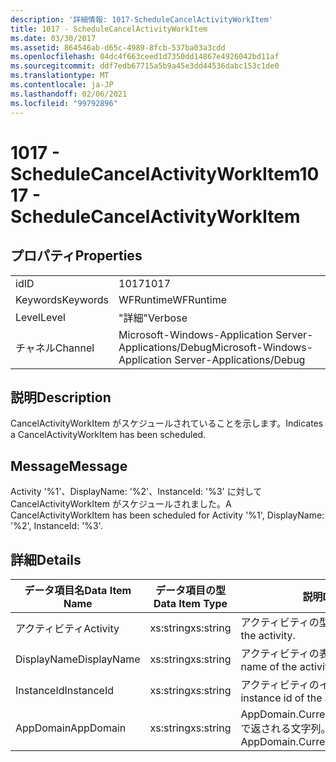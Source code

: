 ```yaml
---
description: '詳細情報: 1017-ScheduleCancelActivityWorkItem'
title: 1017 - ScheduleCancelActivityWorkItem
ms.date: 03/30/2017
ms.assetid: 864546ab-d65c-4989-8fcb-537ba03a3cdd
ms.openlocfilehash: 04dc4f663ceed1d7350dd14867e4926042bd11af
ms.sourcegitcommit: ddf7edb67715a5b9a45e3dd44536dabc153c1de0
ms.translationtype: MT
ms.contentlocale: ja-JP
ms.lasthandoff: 02/06/2021
ms.locfileid: "99792896"
---
```

# <a name="1017---schedulecancelactivityworkitem"></a><span data-ttu-id="64a9a-103">1017 - ScheduleCancelActivityWorkItem</span><span class="sxs-lookup"><span data-stu-id="64a9a-103">1017 - ScheduleCancelActivityWorkItem</span></span>

## <a name="properties"></a><span data-ttu-id="64a9a-104">プロパティ</span><span class="sxs-lookup"><span data-stu-id="64a9a-104">Properties</span></span>  
  
|||  
|-|-|  
|<span data-ttu-id="64a9a-105">id</span><span class="sxs-lookup"><span data-stu-id="64a9a-105">ID</span></span>|<span data-ttu-id="64a9a-106">1017</span><span class="sxs-lookup"><span data-stu-id="64a9a-106">1017</span></span>|  
|<span data-ttu-id="64a9a-107">Keywords</span><span class="sxs-lookup"><span data-stu-id="64a9a-107">Keywords</span></span>|<span data-ttu-id="64a9a-108">WFRuntime</span><span class="sxs-lookup"><span data-stu-id="64a9a-108">WFRuntime</span></span>|  
|<span data-ttu-id="64a9a-109">Level</span><span class="sxs-lookup"><span data-stu-id="64a9a-109">Level</span></span>|<span data-ttu-id="64a9a-110">"詳細"</span><span class="sxs-lookup"><span data-stu-id="64a9a-110">Verbose</span></span>|  
|<span data-ttu-id="64a9a-111">チャネル</span><span class="sxs-lookup"><span data-stu-id="64a9a-111">Channel</span></span>|<span data-ttu-id="64a9a-112">Microsoft-Windows-Application Server-Applications/Debug</span><span class="sxs-lookup"><span data-stu-id="64a9a-112">Microsoft-Windows-Application Server-Applications/Debug</span></span>|  
  
## <a name="description"></a><span data-ttu-id="64a9a-113">説明</span><span class="sxs-lookup"><span data-stu-id="64a9a-113">Description</span></span>  

 <span data-ttu-id="64a9a-114">CancelActivityWorkItem がスケジュールされていることを示します。</span><span class="sxs-lookup"><span data-stu-id="64a9a-114">Indicates a CancelActivityWorkItem has been scheduled.</span></span>  
  
## <a name="message"></a><span data-ttu-id="64a9a-115">Message</span><span class="sxs-lookup"><span data-stu-id="64a9a-115">Message</span></span>  

 <span data-ttu-id="64a9a-116">Activity '%1'、DisplayName: '%2'、InstanceId: '%3' に対して CancelActivityWorkItem がスケジュールされました。</span><span class="sxs-lookup"><span data-stu-id="64a9a-116">A CancelActivityWorkItem has been scheduled for Activity '%1', DisplayName: '%2', InstanceId: '%3'.</span></span>  
  
## <a name="details"></a><span data-ttu-id="64a9a-117">詳細</span><span class="sxs-lookup"><span data-stu-id="64a9a-117">Details</span></span>  
  
|<span data-ttu-id="64a9a-118">データ項目名</span><span class="sxs-lookup"><span data-stu-id="64a9a-118">Data Item Name</span></span>|<span data-ttu-id="64a9a-119">データ項目の型</span><span class="sxs-lookup"><span data-stu-id="64a9a-119">Data Item Type</span></span>|<span data-ttu-id="64a9a-120">説明</span><span class="sxs-lookup"><span data-stu-id="64a9a-120">Description</span></span>|  
|--------------------|--------------------|-----------------|  
|<span data-ttu-id="64a9a-121">アクティビティ</span><span class="sxs-lookup"><span data-stu-id="64a9a-121">Activity</span></span>|<span data-ttu-id="64a9a-122">xs:string</span><span class="sxs-lookup"><span data-stu-id="64a9a-122">xs:string</span></span>|<span data-ttu-id="64a9a-123">アクティビティの型名。</span><span class="sxs-lookup"><span data-stu-id="64a9a-123">The type name of the activity.</span></span>|  
|<span data-ttu-id="64a9a-124">DisplayName</span><span class="sxs-lookup"><span data-stu-id="64a9a-124">DisplayName</span></span>|<span data-ttu-id="64a9a-125">xs:string</span><span class="sxs-lookup"><span data-stu-id="64a9a-125">xs:string</span></span>|<span data-ttu-id="64a9a-126">アクティビティの表示名。</span><span class="sxs-lookup"><span data-stu-id="64a9a-126">The display name of the activity.</span></span>|  
|<span data-ttu-id="64a9a-127">InstanceId</span><span class="sxs-lookup"><span data-stu-id="64a9a-127">InstanceId</span></span>|<span data-ttu-id="64a9a-128">xs:string</span><span class="sxs-lookup"><span data-stu-id="64a9a-128">xs:string</span></span>|<span data-ttu-id="64a9a-129">アクティビティのインスタンス ID。</span><span class="sxs-lookup"><span data-stu-id="64a9a-129">The instance id of the activity.</span></span>|  
|<span data-ttu-id="64a9a-130">AppDomain</span><span class="sxs-lookup"><span data-stu-id="64a9a-130">AppDomain</span></span>|<span data-ttu-id="64a9a-131">xs:string</span><span class="sxs-lookup"><span data-stu-id="64a9a-131">xs:string</span></span>|<span data-ttu-id="64a9a-132">AppDomain.CurrentDomain.FriendlyName で返される文字列。</span><span class="sxs-lookup"><span data-stu-id="64a9a-132">The string returned by AppDomain.CurrentDomain.FriendlyName.</span></span>|
